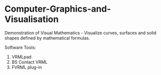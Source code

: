 # Computer-Graphics-and-Visualisation
Demonstration of Visual Mathematics - Visualize curves, surfaces and solid shapes defined by mathematical formulas.

Software Tools:
1. VRMLpad
2. BS Contact VRML
3. FVRML plug-in


